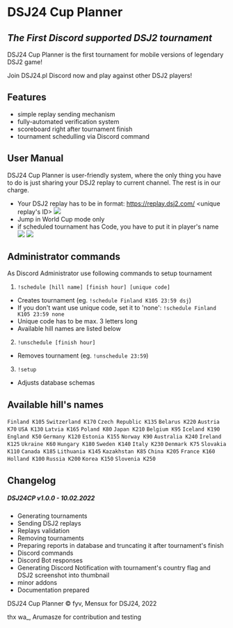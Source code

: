# DSJ24 Cup Planner
## _The First Discord supported DSJ2 tournament_

DSJ24 Cup Planner is the first tournament for mobile versions of legendary DSJ2 game! 

Join DSJ24.pl Discord now and play against other DSJ2 players!

## Features

- simple replay sending mechanism
- fully-automated verification system
- scoreboard right after tournament finish
- tournament schedulling via Discord command


## User Manual

DSJ24 Cup Planner is user-friendly system, where the only thing you have to do is just sharing your DSJ2 replay to current channel. The rest is in our charge.

- Your DSJ2 replay has to be in format: https://replay.dsj2.com/ <unique replay's ID>
![](https://i.imgur.com/Nn0x4mk.png)
- Jump in World Cup mode only
- if scheduled tournament has Code, you have to put it in player's name
![](https://i.imgur.com/F2ro3Cv.png)
![](https://i.imgur.com/F5TbsZi.png)

## Administrator commands
As Discord Administrator use following commands to setup tournament
1. `!schedule [hill name] [finish hour] [unique code]`
 - Creates tournament (eg. `!schedule Finland K105 23:59 dsj`)
 - If you don't want use unique code, set it to 'none': `!schedule Finland K105 23:59 none`
 - Unique code has to be max. 3 letters long
 - Available hill names are listed below
2. `!unschedule [finish hour]`
 - Removes tournament (eg. `!unschedule 23:59`)
3. `!setup`
 - Adjusts database schemas 

## Available hill's names
`Finland K105`
`Switzerland K170`
`Czech Republic K135`
`Belarus K220`
`Austria K70`
`USA K130`
`Latvia K165`
`Poland K80`
`Japan K210`
`Belgium K95`
`Iceland K190`
`England K50`
`Germany K120`
`Estonia K155`
`Norway K90`
`Australia K240`
`Ireland K125`
`Ukraine K60`
`Hungary K180`
`Sweden K140`
`Italy K230`
`Denmark K75`
`Slovakia K110`
`Canada K185`
`Lithuania K145`
`Kazakhstan K85`
`China K205`
`France K160`
`Holland K100`
`Russia K200`
`Korea K150`
`Slovenia K250`

## Changelog
##### DSJ24CP v1.0.0 - 10.02.2022
- Generating tournaments
- Sending DSJ2 replays
- Replays validation
- Removing tournaments
- Preparing reports in database and truncating it after tournament's finish
- Discord commands
- Discord Bot responses
- Generating Discord Notification with tournament's country flag and DSJ2 screenshot into thumbnail
- minor addons
- Documentation prepared

DSJ24 Cup Planner © fyv, Mensux for DSJ24, 2022

thx wa_, Arumasze for contribution and testing 
